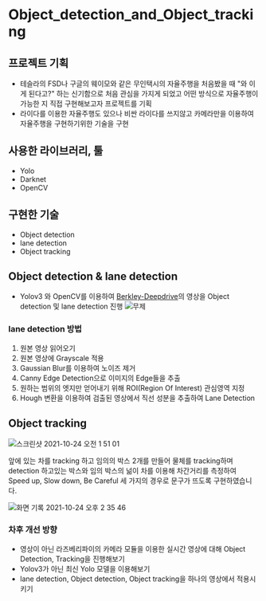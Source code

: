 # Object_detection_and_Object_tracking


## 프로젝트 기획
- 테슬라의 FSD나 구글의 웨이모와 같은 무인택시의 자율주행을 처음봤을 때 "와 이게 된다고?" 하는 신기함으로 처음 관심을 가지게 되었고 어떤 방식으로 자율주행이 가능한 지 직접 구현해보고자 프로젝트를 기획
- 라이다를 이용한 자율주행도 있으나 비싼 라이다를 쓰지않고 카메라만을 이용하여 자율주행을 구현하기위한 기술을 구현

## 사용한 라이브러리, 툴
- Yolo
- Darknet
- OpenCV

## 구현한 기술
- Object detection
- lane detection
- Object tracking

## Object detection & lane detection
- Yolov3 와 OpenCV를 이용하여 [Berkley-Deepdrive]('https://bdd-data.berkeley.edu')의 영상을 Object detection 및 lane detection 진행
![무제](https://user-images.githubusercontent.com/75903850/138563909-15400aad-c3a6-4808-8af2-42cc770fc5c4.gif)

### lane detection 방법
1. 원본 영상 읽어오기
2. 원본 영상에 Grayscale 적용
3. Gaussian Blur를 이용하여 노이즈 제거
4. Canny Edge Detection으로 이미지의 Edge들을 추출
5. 원하는 범위의 엣지만 얻어내기 위해 ROI(Region Of Interest) 관심영역 지정
6. Hough 변환을 이용하여 검출된 영상에서 직선 성분을 추출하여 Lane Detection

## Object tracking
![스크린샷 2021-10-24 오전 1 51 01](https://user-images.githubusercontent.com/75903850/138564923-0cef1a84-2cd9-4b60-87d1-4c1d47cd2904.png)

앞에 있는 차를 tracking 하고 임의의 박스 2개를 만들어 물체를 tracking하며 detection 하고있는 박스와 임의 박스의 넒이 차를 이용해 차간거리를 측정하여
Speed up, Slow down, Be Careful 세 가지의 경우로 문구가 뜨도록 구현하였습니다.

![화면 기록 2021-10-24 오후 2 35 46](https://user-images.githubusercontent.com/75903850/138582296-7a6f03d0-6994-436c-9dd1-dd98a5a5d480.gif)

### 차후 개선 방향
- 영상이 아닌 라즈베리파이의 카메라 모듈을 이용한 실시간 영상에 대해 Object Detection, Tracking을 진행해보기
- Yolov3가 아닌 최신 Yolo 모델을 이용해보기
- lane detection, Object detection, Object tracking을 하나의 영상에서 적용시키기
